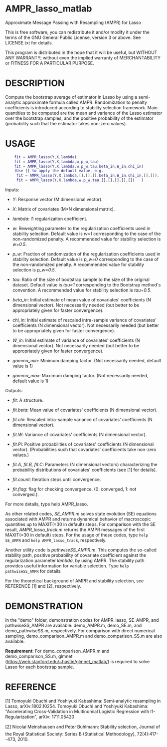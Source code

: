 # AMPR_lasso_matlab
Approximate Message Passing with Resampling (AMPR) for Lasso

This is free software, you can redistribute it and/or modify it under the terms of the GNU General Public License, version 3 or above. See LICENSE.txt for details.

This program is distributed in the hope that it will be useful, but WITHOUT ANY WARRANTY; without even the implied warranty of MERCHANTABILITY or FITNESS FOR A PARTICULAR PURPOSE.

# DESCRIPTION
Compute the bootstrap average of estimator in Lasso by using a semi-analytic approximate formula called AMPR.
Randomization to penalty coefficients is introduced according to stability selection framework.
Main quantities to be computed are the mean and variance of the Lasso estimator over the bootstrap samples,
and the positive probability of the estimator (probability such that the estimator takes non-zero values).

# USAGE
```matlab
    fit = AMPR_lasso(Y,X,lambda)
    fit = AMPR_lasso(Y,X,lambda,w,p_w,tau)
    fit = AMPR_lasso(Y,X,lambda,w,p_w,tau,beta_in,W_in,chi_in)
    (Use [] to apply the default value, e.g.
     fit = AMPR_lasso(Y,X,lambda,[],[],[],beta_in,W_in,chi_in,[],[]),
     fit = AMPR_lasso(Y,X,lambda,w,p_w,tau,[],[],[],[],[])   )
```
Inputs:
- *Y*:         Response vector (M dimensional vector).

- *X*:         Matrix of covariates (M*N dimensional matrix).

- *lambda*:    l1 regularizaiton coefficient.   

- *w*:         Reweighting parameter to the regularization coefficients used in stability selection.
               Default value is *w=1* corresponding to the case of the non-randomized penalty.
               A recommended value for stability selection is *w=0.5*.

- *p_w*:       Fraction of randomization of the regularization coefficients used in stability selection.
               Default value is *p_w=0* corresponding to the case of the non-randomized penalty.
               A recommended value for stability selection is *p_w=0.5*.

- *tau*:       Ratio of the size of bootstrap sample to the size of the original dataset.
               Default value is *tau=1* corresponding to the Bootstrap method's convention.
               A recommended value for stability selection is *tau=0.5*.

- *beta_in*:   Initial estimate of mean value of covariates' coefficients (N dimensional vector).
               Not necessarily needed (but better to be appropriately given for faster convergence).

- *chi_in*:    Initial estimate of rescaled intra-sample variance of covariates' coefficients (N dimensional vector).
               Not necessarily needed (but better to be appropriately given for faster convergence).

- *W_in*:      Initial estimate of variance of covariates' coefficients (N dimensional vector).
               Not necessarily needed (but better to be appropriately given for faster convergence).

- *gamma_min*: Minimum damping factor. (Not necessarily needed, default value is 1)

- *gamma_max*: Maximum damping factor. (Not necessarily needed, default value is 1)

Outputs:
- *fit*:       A structure.

- *fit.beta*:  Mean value of covariates' coefficients (N dimensional vector).

- *fit.chi*:   Rescaled intra-sample variance of covariates' coefficients (N dimensional vector).

- *fit.W*:     Variance of covariates' coefficients (N dimensional vector).

- *fit.Pi*:    Positive probabilities of covariates' coefficients (N dimensional vector).
               (Probabilities such that covariates' coefficients take non-zero values.)

- *fit.A, fit.B, fit.C*:
               Parameters (N dimensional vectors) characterizing
               the probability distributions of covariates' coefficients (see [1] for details).

- *fit.count*: Iteration steps until convergence.

- *fit.flag*:  flag for checking convergence. (0: converged, 1: not converged.).

For more details, type help AMPR_lasso.

As other related codes, *SE_AMPR.m* solves state evolution (SE) equations associated with AMPR
and returns dynamical behavior of macroscopic quantities up to MAXIT(=30 in default) steps.
For comparison with the SE result, *AMPR_lasso_track.m* returns the AMPR messages of the first MAXIT(=30 in default) steps.
For the usage of these codes, type ``help SE_AMPR`` and ``help AMPR_lasso_track``, respectively.

Another utility code is *pathwiseSS_AMPR.m*. This computes the so-called stability path,
positive probability of covariate coefficient against the regularization parameter *lambda*,
by using AMPR. The stability path provides useful information for variable selection.
Type ``help pathwiseSS_AMPR`` for details.

For the theoretical background of AMPR and stability selection, see REFERENCE [1] and [2], respectively.

# DEMONSTRATION
In the "demo" folder, demonstration codes for AMPR_lasso, SE_AMPR, and pathwiseSS_AMPR are available:
demo_AMPR.m, demo_SE.m, and demo_pathwiseSS.m, respectively.
For comparison with direct numerical sampling, demo_comparison_AMPR.m and demo_comparison_SS.m are also available.

**Requirement**:
For demo_comparison_AMPR.m and demo_comparison_SS.m,
glmnet (https://web.stanford.edu/~hastie/glmnet_matlab/) is required to solve Lasso for each bootstrap sample.

# REFERENCE
[1] Tomoyuki Obuchi and Yoshiyuki Kabashima: Semi-analytic resampling in Lasso, arXiv:1802.10254.
Tomoyuki Obuchi and Yoshiyuki Kabashima: "Accelerating Cross-Validation in Multinomial Logistic Regression with l1-Regularization", arXiv: 1711.05420

[2] Nicolai Meinshausen and Peter Buhlmann: Stability selection,
Journal of the Royal Statistical Society: Series B (Statistical Methodology), 72(4):417--473, 2010.
